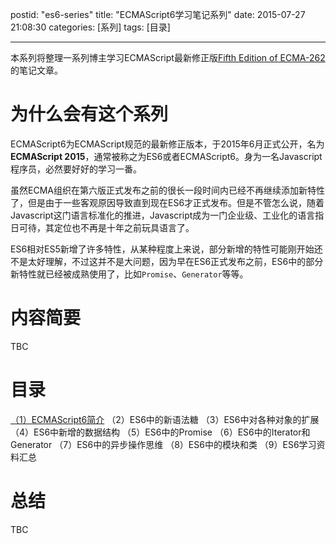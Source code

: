 postid: "es6-series"
title: "ECMAScript6学习笔记系列"
date: 2015-07-27 21:08:30
categories: [系列]
tags: [目录]

---

本系列将整理一系列博主学习ECMAScript最新修正版[Fifth Edition of ECMA-262](http://www.ecma-international.org/publications/files/ECMA-ST/Ecma-262.pdf)的笔记文章。

# 为什么会有这个系列

ECMAScript6为ECMAScript规范的最新修正版本，于2015年6月正式公开，名为**ECMAScript 2015**，通常被称之为ES6或者ECMAScript6。身为一名Javascript程序员，必然要好好的学习一番。

虽然ECMA组织在第六版正式发布之前的很长一段时间内已经不再继续添加新特性了，但是由于一些客观原因导致直到现在ES6才正式发布。但是不管怎么说，随着Javascript这门语言标准化的推进，Javascript成为一门企业级、工业化的语言指日可待，其定位也不再是十年之前玩具语言了。

ES6相对ES5新增了许多特性，从某种程度上来说，部分新增的特性可能刚开始还不是太好理解，不过这并不是大问题，因为早在ES6正式发布之前，ES6中的部分新特性就已经被成熟使用了，比如`Promise`、`Generator`等等。

# 内容简要

TBC

# 目录

[（1）ECMAScript6简介](http://blog.gejiawen.com/2015/07/28/es6-new-feature/)
（2）ES6中的新语法糖
（3）ES6中对各种对象的扩展
（4）ES6中新增的数据结构
（5）ES6中的Promise
（6）ES6中的Iterator和Generator
（7）ES6中的异步操作思维
（8）ES6中的模块和类
（9）ES6学习资料汇总


# 总结

TBC





